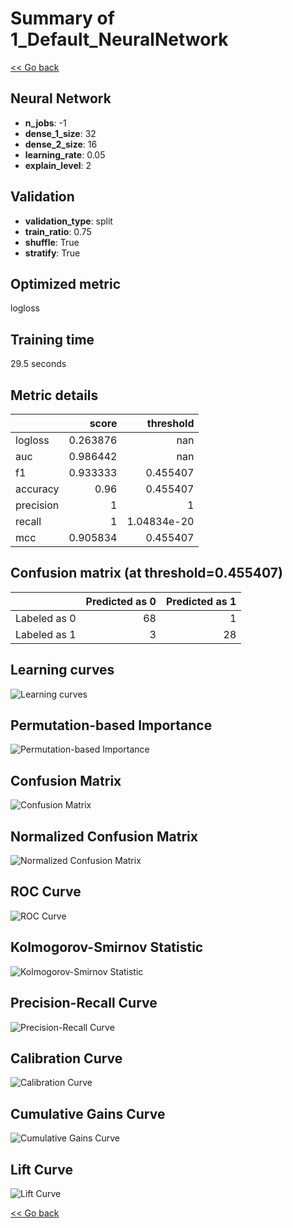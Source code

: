 # Summary of 1_Default_NeuralNetwork

[<< Go back](../README.md)


## Neural Network
- **n_jobs**: -1
- **dense_1_size**: 32
- **dense_2_size**: 16
- **learning_rate**: 0.05
- **explain_level**: 2

## Validation
 - **validation_type**: split
 - **train_ratio**: 0.75
 - **shuffle**: True
 - **stratify**: True

## Optimized metric
logloss

## Training time

29.5 seconds

## Metric details
|           |    score |     threshold |
|:----------|---------:|--------------:|
| logloss   | 0.263876 | nan           |
| auc       | 0.986442 | nan           |
| f1        | 0.933333 |   0.455407    |
| accuracy  | 0.96     |   0.455407    |
| precision | 1        |   1           |
| recall    | 1        |   1.04834e-20 |
| mcc       | 0.905834 |   0.455407    |


## Confusion matrix (at threshold=0.455407)
|              |   Predicted as 0 |   Predicted as 1 |
|:-------------|-----------------:|-----------------:|
| Labeled as 0 |               68 |                1 |
| Labeled as 1 |                3 |               28 |

## Learning curves
![Learning curves](learning_curves.png)

## Permutation-based Importance
![Permutation-based Importance](permutation_importance.png)
## Confusion Matrix

![Confusion Matrix](confusion_matrix.png)


## Normalized Confusion Matrix

![Normalized Confusion Matrix](confusion_matrix_normalized.png)


## ROC Curve

![ROC Curve](roc_curve.png)


## Kolmogorov-Smirnov Statistic

![Kolmogorov-Smirnov Statistic](ks_statistic.png)


## Precision-Recall Curve

![Precision-Recall Curve](precision_recall_curve.png)


## Calibration Curve

![Calibration Curve](calibration_curve_curve.png)


## Cumulative Gains Curve

![Cumulative Gains Curve](cumulative_gains_curve.png)


## Lift Curve

![Lift Curve](lift_curve.png)



[<< Go back](../README.md)
